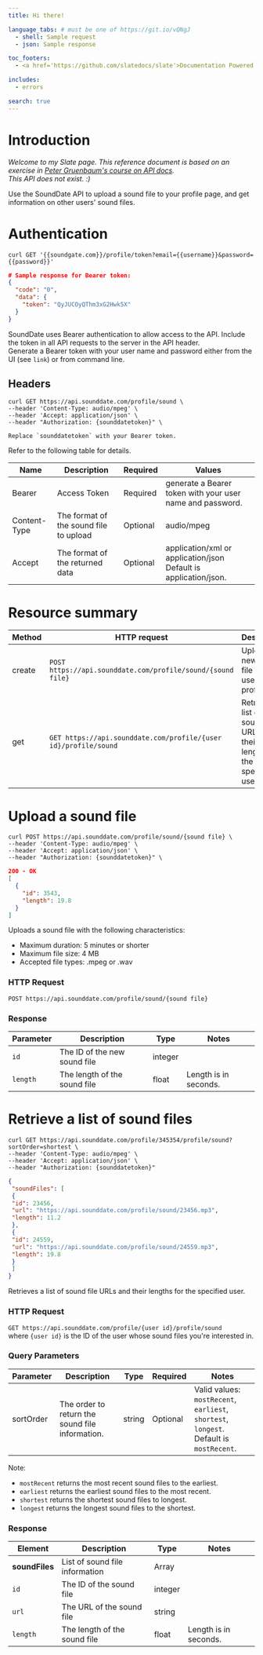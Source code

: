 ```yaml
---
title: Hi there!

language_tabs: # must be one of https://git.io/vQNgJ
  - shell: Sample request
  - json: Sample response

toc_footers:
  - <a href='https://github.com/slatedocs/slate'>Documentation Powered by Slate</a>

includes:
  - errors

search: true
---
```


# Introduction
*Welcome to my Slate page. This reference document is based on an exercise in <a href ="https://www.udemy.com/course/learn-api-technical-writing-2-rest-for-writers/" target ="_blank">Peter Gruenbaum's course on API docs</a>. <br>This API does not exist. :)*

Use the SoundDate API to upload a sound file to your profile page, and get information on other users' sound files.
 
# Authentication

```shell
curl GET '{{soundgate.com}}/profile/token?email={{username}}&password={{password}}'
```
```json
# Sample response for Bearer token:
{
  "code": "0",
  "data": {
    "token": "QyJUCOyQThm3xG2Hwk5X"
  }
}
```

SoundDate uses Bearer authentication to allow access to the API. Include the token in all API requests to the server in the API header.  
Generate a Bearer token with your user name and password either from the UI (see `link`) or from command line.

## Headers

```shell
curl GET https://api.sounddate.com/profile/sound \
--header 'Content-Type: audio/mpeg' \
--header 'Accept: application/json' \
--header "Authorization: {sounddatetoken}" \

Replace `sounddatetoken` with your Bearer token.
```

Refer to the following table for details.

| Name         | Description                            | Required | Values                                                           |
|--------------|----------------------------------------|----------|------------------------------------------------------------------|
| Bearer       | Access Token                           | Required | generate a Bearer token with your user name and password.  |
| Content-Type | The format of the sound file to upload | Optional | audio/mpeg                                       |
| Accept       | The format of the returned data        | Optional | application/xml or application/json <br>Default is application/json. |

# Resource summary


| Method         | HTTP request                            | Description |
|--------------|----------------------------------------|----------|
| create       | `POST https://api.sounddate.com/profile/sound/{sound file}` | Uploads a new sound file in the user's profile. | 
| get | `GET https://api.sounddate.com/profile/{user id}/profile/sound` |Retrieves a list of sound file URLs and their lengths for the specified user.  | 

# Upload a sound file

```shell
curl POST https://api.sounddate.com/profile/sound/{sound file} \
--header 'Content-Type: audio/mpeg' \
--header 'Accept: application/json' \
--header "Authorization: {sounddatetoken}" \
```

```json
200 - OK
[
  {
    "id": 3543,
    "length": 19.8
  }
]
```

Uploads a sound file with the following characteristics:  
- Maximum duration: 5 minutes or shorter  
- Maximum file size: 4 MB  
- Accepted file types: .mpeg or .wav

### HTTP Request
`POST https://api.sounddate.com/profile/sound/{sound file}`

### Response

Parameter | Description | Type | Notes
--------- | ------- | -----------| ------
`id` | The ID of the new sound file | integer | 
`length` | The length of the sound file | float | Length is in seconds.


# Retrieve a list of sound files

```shell
curl GET https://api.sounddate.com/profile/345354/profile/sound?sortOrder=shortest \
--header 'Content-Type: audio/mpeg' \
--header 'Accept: application/json' \
--header "Authorization: {sounddatetoken}" 
```

```json
{
 "soundFiles": [
 {
 "id": 23456,
 "url": "https://api.sounddate.com/profile/sound/23456.mp3",
 "length": 11.2
 },
 {
 "id": 24559,
 "url": "https://api.sounddate.com/profile/sound/24559.mp3",
 "length": 19.8
 }
 ]
}

```

Retrieves a list of sound file URLs and their lengths for the specified user.

### HTTP Request

`GET https://api.sounddate.com/profile/{user id}/profile/sound`  
where `{user id}` is the ID of the user whose sound files you're interested in.

### Query Parameters

Parameter | Description| Type| Required | Notes 
--------- | ----------- | --------| --------| ------------
sortOrder | The order to return the sound file information. | string | Optional | Valid values: `mostRecent`, `earliest`, `shortest`, `longest`. <br>Default is `mostRecent`.  

Note:  
- `mostRecent` returns the most recent sound files to the earliest.<br>
- `earliest` returns the earliest sound files to the most recent.<br>
- `shortest` returns the shortest sound files to longest.<br>
- `longest` returns the longest sound files to the shortest.

### Response

| Element    | Description                    | Type    | Notes                 |
|------------|--------------------------------|---------|-----------------------|
| **soundFiles** | List of sound file information | Array   |                       |
|         `id` | The ID of the sound file       | integer |                       |
|        `url` | The URL of the sound file      | string  |                       |
|     `length` | The length of the sound file   | float   | Length is in seconds. |